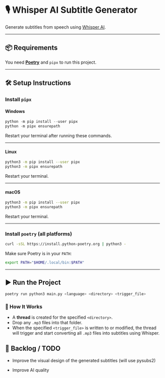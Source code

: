 # 🎙️ Whisper AI Subtitle Generator

Generate subtitles from speech using [Whisper AI](https://github.com/openai/whisper).

---

## 📦 Requirements

You need **[Poetry](https://python-poetry.org/)** and `pipx` to run this project.

---

## 🛠️ Setup Instructions

### Install `pipx`

#### Windows

```powershell
python -m pip install --user pipx
python -m pipx ensurepath
```

Restart your terminal after running these commands.

---

#### Linux

```bash
python3 -m pip install --user pipx
python3 -m pipx ensurepath
```

Restart your terminal.

---

#### macOS

```bash
python3 -m pip install --user pipx
python3 -m pipx ensurepath
```

Restart your terminal.

---

### Install `poetry` (all platforms)

```bash
curl -sSL https://install.python-poetry.org | python3 -
```

Make sure Poetry is in your `PATH`:

```bash
export PATH="$HOME/.local/bin:$PATH"
```

---

## ▶️ Run the Project

```bash
poetry run python3 main.py <language> <directory> <trigger_file>
```

### 🧵 How It Works

- A **thread** is created for the specified `<directory>`.
- Drop any `.mp3` files into that folder.
- When the specified `<trigger_file>` is written to or modified, the thread will trigger and start converting all `.mp3` files into subtitles using Whisper.



## 📝 Backlog / TODO

- Improve the visual design of the generated subtitles (will use pysubs2)

- Improve AI quality
